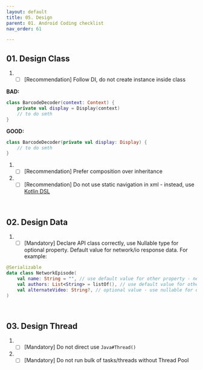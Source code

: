 ```yaml
---
layout: default
title: 05. Design
parent: 01. Android Coding checklist
nav_order: 61

---
```


## 01. Design Class

1. - [ ] [Recommendation] Follow DI, do not create instance inside class

__BAD:__
```kotlin
class BarcodeDecoder(context: Context) {
    private val display = Display(context)
    // to do smth
}
```

__GOOD:__
```kotlin
class BarcodeDecoder(private val display: Display) {
    // to do smth
}
```
1. - [ ] [Recommendation] Prefer composition over inheritance

1. - [ ] [Recommendation] Do not use static navigation in xml - instead, use [Kotlin DSL](https://developer.android.com/guide/navigation/navigation-kotlin-dsl)

<br />

## 02. Design Data

1. - [ ] [Mandatory] Declare API class correctly, use Nullable type for optional property. Default value for network/io response data. For example:

```kotlin
@Serializable
data class NetworkEpisode(
    val name: String = "", // use default value for other property - network/io response 
    val authors: List<String> = listOf(), // use default value for other property - network/io response 
    val alternateVideo: String?, // optional value - use nullable for opptional property 
)
```

<br />

## 03. Design Thread

1. - [ ] [Mandatory] Do not direct use `Java#Thread()` 

1. - [ ] [Mandatory] Do not run bulk of tasks/threads without Thread Pool